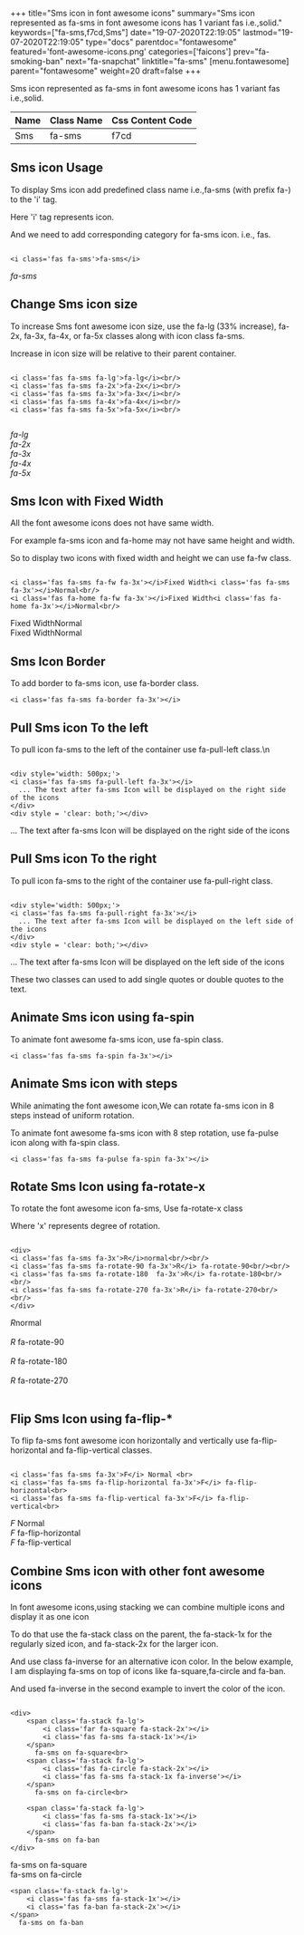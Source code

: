+++
title="Sms icon in font awesome icons"
summary="Sms icon represented as fa-sms in font awesome icons has 1 variant fas i.e.,solid."
keywords=["fa-sms,f7cd,Sms"]
date="19-07-2020T22:19:05"
lastmod="19-07-2020T22:19:05"
type="docs"
parentdoc="fontawesome"
featured='font-awesome-icons.png'
categories=['faicons']
prev="fa-smoking-ban"
next="fa-snapchat"
linktitle="fa-sms"
[menu.fontawesome]
parent="fontawesome"
weight=20
draft=false
+++


Sms icon represented as fa-sms in font awesome icons has 1 variant fas i.e.,solid.

<div class='table-responsive'><table class='table'><thead><tr><th>Name</th><th>Class Name</th><th>Css Content Code</th></tr></thead><tbody><tr><td>Sms</td><td>fa-sms</td><td>f7cd</td></tr></tbody></table></div>



## Sms icon Usage

To display Sms icon add predefined class name i.e.,fa-sms (with prefix fa-) to the 'i' tag.

Here 'i' tag represents icon.

And we need to add corresponding category for fa-sms icon. i.e., fas.


```

<i class='fas fa-sms'>fa-sms</i>
```

<i class='fas fa-sms'>fa-sms</i>




## Change Sms icon size
To increase Sms font awesome icon size, use the fa-lg (33% increase), fa-2x, fa-3x, fa-4x, or fa-5x classes along with icon class fa-sms.

Increase in icon size will be relative to their parent container. 

```

<i class='fas fa-sms fa-lg'>fa-lg</i><br/>
<i class='fas fa-sms fa-2x'>fa-2x</i><br/>
<i class='fas fa-sms fa-3x'>fa-3x</i><br/>
<i class='fas fa-sms fa-4x'>fa-4x</i><br/>
<i class='fas fa-sms fa-5x'>fa-5x</i><br/>
            
```

<i class='fas fa-sms fa-lg'>fa-lg</i><br/>
<i class='fas fa-sms fa-2x'>fa-2x</i><br/>
<i class='fas fa-sms fa-3x'>fa-3x</i><br/>
<i class='fas fa-sms fa-4x'>fa-4x</i><br/>
<i class='fas fa-sms fa-5x'>fa-5x</i><br/>
            



## Sms Icon with Fixed Width 

All the font awesome icons does not have same width.

For example fa-sms icon and fa-home may not have same height and width.

So to display two icons with fixed width and height we can use fa-fw class.


```

<i class='fas fa-sms fa-fw fa-3x'></i>Fixed Width<i class='fas fa-sms fa-3x'></i>Normal<br/>
<i class='fas fa-home fa-fw fa-3x'></i>Fixed Width<i class='fas fa-home fa-3x'></i>Normal<br/>
```

<i class='fas fa-sms fa-fw fa-3x'></i>Fixed Width<i class='fas fa-sms fa-3x'></i>Normal<br/>
<i class='fas fa-home fa-fw fa-3x'></i>Fixed Width<i class='fas fa-home fa-3x'></i>Normal<br/>



## Sms Icon Border 

To add border to fa-sms icon, use fa-border class.


```
<i class='fas fa-sms fa-border fa-3x'></i>

```
<i class='fas fa-sms fa-border fa-3x'></i>





## Pull Sms icon To the left

To pull icon fa-sms to the left of the container use fa-pull-left class.\n

```

<div style='width: 500px;'>
<i class='fas fa-sms fa-pull-left fa-3x'></i>
  ... The text after fa-sms Icon will be displayed on the right side of the icons
</div>
<div style = 'clear: both;'></div>
```

<div style='width: 500px;'>
<i class='fas fa-sms fa-pull-left fa-3x'></i>
  ... The text after fa-sms Icon will be displayed on the right side of the icons
</div>
<div style = 'clear: both;'></div>




## Pull Sms icon To the right
To pull icon fa-sms to the right of the container use fa-pull-right class.

```

<div style='width: 500px;'>
<i class='fas fa-sms fa-pull-right fa-3x'></i>
  ... The text after fa-sms Icon will be displayed on the left side of the icons
</div>
<div style = 'clear: both;'></div>
```

<div style='width: 500px;'>
<i class='fas fa-sms fa-pull-right fa-3x'></i>
  ... The text after fa-sms Icon will be displayed on the left side of the icons
</div>
<div style = 'clear: both;'></div>

These two classes can used to add single quotes or double quotes to the text.


## Animate Sms icon using fa-spin
To animate font awesome fa-sms icon, use fa-spin class.

```
<i class='fas fa-sms fa-spin fa-3x'></i>
```
<i class='fas fa-sms fa-spin fa-3x'></i>




## Animate Sms icon with steps
While animating the font awesome icon,We can rotate fa-sms icon in 8 steps instead of uniform rotation.

To animate font awesome fa-sms icon with 8 step rotation, use fa-pulse icon along with fa-spin class.


```
<i class='fas fa-sms fa-pulse fa-spin fa-3x'></i>

```
<i class='fas fa-sms fa-pulse fa-spin fa-3x'></i>





## Rotate Sms Icon using fa-rotate-x
To rotate the font awesome icon fa-sms, Use fa-rotate-x class

Where 'x' represents degree of rotation.


```

<div>
<i class='fas fa-sms fa-3x'>R</i>normal<br/><br/>
<i class='fas fa-sms fa-rotate-90 fa-3x'>R</i> fa-rotate-90<br/><br/> 
<i class='fas fa-sms fa-rotate-180  fa-3x'>R</i> fa-rotate-180<br/><br/> 
<i class='fas fa-sms fa-rotate-270 fa-3x'>R</i> fa-rotate-270<br/><br/>
</div>
```

<div>
<i class='fas fa-sms fa-3x'>R</i>normal<br/><br/>
<i class='fas fa-sms fa-rotate-90 fa-3x'>R</i> fa-rotate-90<br/><br/> 
<i class='fas fa-sms fa-rotate-180  fa-3x'>R</i> fa-rotate-180<br/><br/> 
<i class='fas fa-sms fa-rotate-270 fa-3x'>R</i> fa-rotate-270<br/><br/>
</div>




## Flip Sms Icon using fa-flip-*
To flip fa-sms font awesome icon horizontally and vertically use fa-flip-horizontal and fa-flip-vertical classes. 

```

<i class='fas fa-sms fa-3x'>F</i> Normal <br>
<i class='fas fa-sms fa-flip-horizontal fa-3x'>F</i> fa-flip-horizontal<br>
<i class='fas fa-sms fa-flip-vertical fa-3x'>F</i> fa-flip-vertical<br>
```

<i class='fas fa-sms fa-3x'>F</i> Normal <br>
<i class='fas fa-sms fa-flip-horizontal fa-3x'>F</i> fa-flip-horizontal<br>
<i class='fas fa-sms fa-flip-vertical fa-3x'>F</i> fa-flip-vertical<br>




## Combine Sms icon with other font awesome icons
In font awesome icons,using stacking we can combine multiple icons and display it as one icon 

To do that use the fa-stack class on the parent, the fa-stack-1x for the regularly sized icon, and fa-stack-2x for the larger icon.

And use class fa-inverse for an alternative icon color. 
In the below example, I am displaying fa-sms on top of icons like fa-square,fa-circle and fa-ban.

And used fa-inverse in the second example to invert the color of the icon.

```

<div>
    <span class='fa-stack fa-lg'>
        <i class='far fa-square fa-stack-2x'></i>
        <i class='fas fa-sms fa-stack-1x'></i>
    </span>
      fa-sms on fa-square<br>
    <span class='fa-stack fa-lg'>
        <i class='fas fa-circle fa-stack-2x'></i>
        <i class='fas fa-sms fa-stack-1x fa-inverse'></i>
    </span>
      fa-sms on fa-circle<br>

    <span class='fa-stack fa-lg'>
        <i class='fas fa-sms fa-stack-1x'></i>
        <i class='fas fa-ban fa-stack-2x'></i>
    </span>
      fa-sms on fa-ban
</div>
```

<div>
    <span class='fa-stack fa-lg'>
        <i class='far fa-square fa-stack-2x'></i>
        <i class='fas fa-sms fa-stack-1x'></i>
    </span>
      fa-sms on fa-square<br>
    <span class='fa-stack fa-lg'>
        <i class='fas fa-circle fa-stack-2x'></i>
        <i class='fas fa-sms fa-stack-1x fa-inverse'></i>
    </span>
      fa-sms on fa-circle<br>

    <span class='fa-stack fa-lg'>
        <i class='fas fa-sms fa-stack-1x'></i>
        <i class='fas fa-ban fa-stack-2x'></i>
    </span>
      fa-sms on fa-ban
</div>






